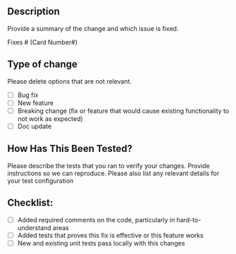 ## Description

Provide a summary of the change and which issue is fixed.

Fixes # (Card Number#)

## Type of change

Please delete options that are not relevant.

- [ ] Bug fix 
- [ ] New feature
- [ ] Breaking change (fix or feature that would cause existing functionality to not work as expected)
- [ ] Doc update

## How Has This Been Tested?

Please describe the tests that you ran to verify your changes. Provide instructions so we can reproduce. Please also list any relevant details for your test configuration

## Checklist:

- [ ] Added required comments on the code, particularly in hard-to-understand areas
- [ ] Added tests that proves this fix is effective or this feature works
- [ ] New and existing unit tests pass locally with this changes

